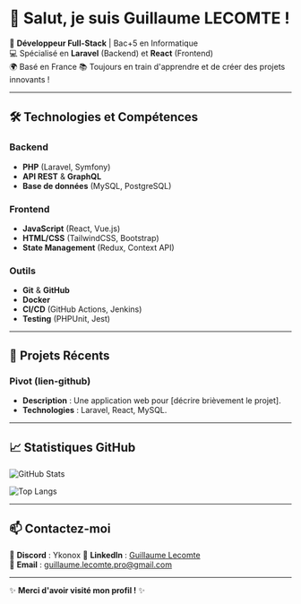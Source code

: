# 👋 Salut, je suis Guillaume LECOMTE !

🚀 **Développeur Full-Stack** | Bac+5 en Informatique  
💻 Spécialisé en **Laravel** (Backend) et **React** (Frontend)  
🌍 Basé en France 
📚 Toujours en train d'apprendre et de créer des projets innovants !

---

## 🛠️ **Technologies et Compétences**

### **Backend**
- **PHP** (Laravel, Symfony)
- **API REST** & **GraphQL**
- **Base de données** (MySQL, PostgreSQL)

### **Frontend**
- **JavaScript** (React, Vue.js)
- **HTML/CSS** (TailwindCSS, Bootstrap)
- **State Management** (Redux, Context API)

### **Outils**
- **Git** & **GitHub**
- **Docker**
- **CI/CD** (GitHub Actions, Jenkins)
- **Testing** (PHPUnit, Jest)

---

## 🌟 **Projets Récents**

### Pivot (lien-github)
- **Description** : Une application web pour [décrire brièvement le projet].
- **Technologies** : Laravel, React, MySQL.

---

## 📈 **Statistiques GitHub**

![GitHub Stats](https://github-readme-stats.vercel.app/api?username=GuillaumeLecomte1&show_icons=true&theme=radical)

![Top Langs](https://github-readme-stats.vercel.app/api/top-langs/?username=GuillaumeLecomte1&layout=compact&theme=radical)

---

## 📫 **Contactez-moi**

💬 **Discord** : Ykonox
🔗 **LinkedIn** : [Guillaume Lecomte](www.linkedin.com/in/guillaumelecomte-pro)  
📧 **Email** : [guillaume.lecomte.pro@gmail.com](mailto:guillaume.lecomte.pro@gmail.com)

---

✨ **Merci d'avoir visité mon profil !** ✨
